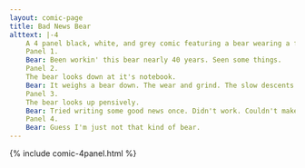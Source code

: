 ```yaml
---
layout: comic-page
title: Bad News Bear
alttext: |-4 
    A 4 panel black, white, and grey comic featuring a bear wearing a fedora with the word "Press" written on a piece of paper shoved into the band. It has a pencil in it's mouth and is holding a notebook.
    Panel 1.
    Bear: Been workin' this bear nearly 40 years. Seen some things.
    Panel 2.
    The bear looks down at it's notebook.
    Bear: It weighs a bear down. The wear and grind. The slow descents. The fast tragedies. World ain't as dark as we paint it but you know what they say. If it bleeds it leads. Job's a job.
    Panel 3.
    The bear looks up pensively.
    Bear: Tried writing some good news once. Didn't work. Couldn't make the words fit.
    Panel 4.
    Bear: Guess I'm just not that kind of bear.
---
```

{% include comic-4panel.html %}